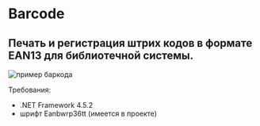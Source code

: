 # Barcode

## Печать и регистрация штрих кодов в формате EAN13 для библиотечной системы.
![пример баркода](https://github.com/dev-BAA/BARCODE/Description/barcode.jpg)

Требования:
- .NET Framework 4.5.2
- шрифт Eanbwrp36tt (имеется в проекте)
